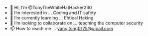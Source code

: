 - 👋 Hi, I’m @TonyTheWhiteHatHacker230
- 👀 I’m interested in ... Coding and IT safety
- 🌱 I’m currently learning ... Ehtical Haking
- 💞️ I’m looking to collaborate on ... teaching the computer security
- 📫 How to reach me ... yanqitong0125@gmail.com

<!---
TonyTheWhiteHatHacker230/TonyTheWhiteHatHacker230 is a ✨ special ✨ repository because its `README.md` (this file) appears on your GitHub profile.
You can click the Preview link to take a look at your changes.
--->
